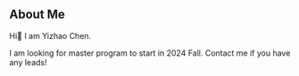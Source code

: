 ## About Me

Hi👋 I am Yizhao Chen. <!--Here is my [website](https://yizhao111.github.io/).-->

I am looking for master program to start in 2024 Fall. Contact me if you have any leads!
<!--
![Dusai's GitHub stats](https://github-readme-stats.vercel.app/api?username=Yizhao111)
-->
<!--
**Yizhao111/Yizhao111** is a ✨ _special_ ✨ repository because its `README.md` (this file) appears on your GitHub profile.

Here are some ideas to get you started:

- 🔭 I’m currently working on ...
- 🌱 I’m currently learning ...
- 👯 I’m looking to collaborate on ...
- 🤔 I’m looking for help with ...
- 💬 Ask me about ...
- 📫 How to reach me: ...
- 😄 Pronouns: ...
- ⚡ Fun fact: ...
-->
<!--[![Top Langs](https://github-readme-stats.vercel.app/api/top-langs/?username=Yizhao111&layout=compact&bg_color=fafffa,fafffe,fbfaff)](https://github.com/anuraghazra/github-readme-stats)-->
